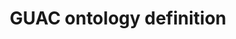 ---
layout: page
title: GUAC ontology definition
permalink: /guac-ontology-definition/
parent: How GUAC works
nav_order: 3
---